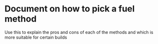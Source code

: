 # Document on how to pick a fuel method   

Use this to explain the pros and cons of each of the methods and which is more suitable for certain builds  